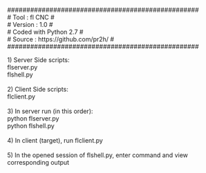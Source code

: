 <p>##################################################<br># Tool    : fl CNC                               #<br># Version : 1.0                                  #<br># Coded with Python 2.7                          #<br># Source  : https://github.com/pr2h/             #<br>##################################################</p>1) Server Side scripts:<br>flserver.py<br>flshell.py<br><br>2) Client Side scripts:<br>flclient.py<br><br>3) In server run (in this order):<br>python flserver.py<br>python flshell.py<br><br>4) In client (target), run flclient.py<br><br>5) In the opened session of flshell.py, enter command and view corresponding output<br>
